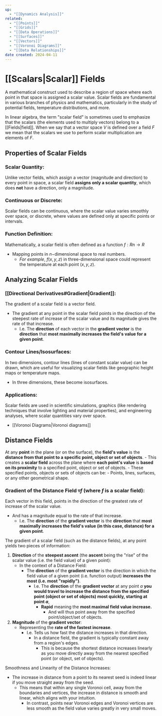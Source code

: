 ```yaml
---
up:
  - "[[Dynamics Analysis]]"
related:
  - "[[Points]]"
  - "[[Grids]]"
  - "[[Data Operations]]"
  - "[[Surfaces]]"
  - "[[Vectors]]"
  - "[[Voronoi Diagrams]]"
  - "[[Data Relationships]]"
date created: 2024-04-11
---
```

# [[Scalars|Scalar]] Fields
A mathematical construct used to describe a region of space where each point in that space is assigned a scalar value.
	Scalar fields are fundamental in various branches of physics and mathematics, particularly in the study of potential fields, temperature distributions, and more.

In linear algebra, the term "scalar field" is sometimes used to emphasize that the scalars (the elements used to multiply vectors) belong to a [[Fields|field]]. 
	When we say that a vector space $V$ is defined over a field $F$ we mean that the scalars we use to perform scalar multiplication are elements of $F$.
## Properties of Scalar Fields
### Scalar Quantity: 
Unlike vector fields, which assign a vector (magnitude and direction) to every point in space, a scalar field **assigns only a scalar quantity**, which does **not** have a direction, only a magnitude.
### Continuous or Discrete: 
Scalar fields can be continuous, where the scalar value varies smoothly over space, or discrete, where values are defined only at specific points or intervals.
### Function Definition: 
Mathematically, a scalar field is often defined as a function $f:Rn→R$
- Mapping points in $n-$dimensional space to real numbers. 
	- *For example*, $f(x,y,z)$ in three-dimensional space could represent the temperature at each point $(x,y,z)$.
## Analyzing Scalar Fields
### [[Directional Derivatives#Gradient|Gradient]]: 
The gradient of a scalar field is a vector field. 
- The gradient at any point in the scalar field points in the direction of the steepest rate of increase of the scalar value and its magnitude gives the rate of that increase.
	- I.e. The **direction** of each vector in the **gradient vector** is the **direction** that **most maximally increases the field's value for a given point**.
### Contour Lines/Isosurfaces:
In two dimensions, contour lines (lines of constant scalar value) can be drawn, which are useful for visualizing scalar fields like geographic height maps or temperature maps. 
- In three dimensions, these become isosurfaces.
### Applications: 
Scalar fields are used in scientific simulations, graphics (like rendering techniques that involve lighting and material properties), and engineering analyses, where scalar quantities vary over space.
- [[Voronoi Diagrams|Voronoi diagrams]]
## Distance Fields
At any **point** in the plane (or on the surface), the **field's value** is the **distance from that point to  a specific point, object or set of objects**.
	- This creates a **scalar field** across the plane where **each point's value** is **based on its proximity** to a specified point, object or set of objects.
		- These specified points, objects or sets of objects can be:
			- Points, lines, surfaces, or any other geometrical shape.
### Gradient of the Distance Field $\triangledown f$ (where $f$ is a scalar field):
Each vector in this field, points in the direction of the greatest rate of increase of the scalar value.
- And has a magnitude equal to the rate of that increase.
	- I.e. The **direction** of the **gradient vector** is the **direction** that **most maximally increases the field's value (in this case, distance) for a given point**.

The gradient of a scalar field (such as the distance fields), at any point yields two pieces of information:
1. **Direction** of the **steepest ascent** (the **ascent** being the "rise" of the scalar value (i.e. the field value) of a given point):
	- In the context of a Distance Field:
		- The **direction** of the **gradient vector** is the direction in which the field value of a given point (i.e. function output) **increases the most (i.e. most "rapidly")**.
			- I.e.  The **direction** of the **gradient vector** at any point $a$ **you would travel to increase the distance from the specified point (object or set of objects) most quickly, starting at point $a$**, 
				- **Rapid** meaning the **most maximal field value increase.** 
					- And will thus point away from the specified point/object/set of objects.
2. **Magnitude** of the **gradient vector**:
	- Representing the **rate of the fastest increase**.
		- I.e. Tells us how fast the distance increases in that direction.
			- In a distance field, the gradient is typically constant away from a region's edges.
				- This is because the shortest distance increases linearly as you move directly away from the nearest specified point (or object, set of objects).

Smoothness and Linearity of the Distance Increases:
- The increase in distance from a point to its nearest seed is indeed linear if you move straight away from the seed. 
	- This means that within any single Voronoi cell, away from the boundaries and vertices, the increase in distance is smooth and linear, which aligns with your intuition.
		- In contrast, points near Voronoi edges and Voronoi vertices are less smooth as the field value varies greatly in very small moves.